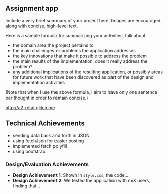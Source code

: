 ## Assignment app
Include a very brief summary of your project here.
Images are encouraged, along with concise, high-level text.

Here is a sample formula for summarizing your activities, talk about:
- the domain area the project pertains to
- the main challenges or problems the application addresses
- the key innovations that make it possible to address the problem
- the main results of the implementation, does it really address the problem?
- any additional implications of the resulting application, or possibly areas for future work that have been discovered as part of the design and implementation activities

(Note that when I use the above formula, I aim to have only one sentence per thought in order to remain concise.)

http://a2-retat.glitch.me

## Technical Achievements
- sending data back and forth in JSON
- using fetchJson for easier posting
- implemented fetch polyfill
- using bootstrap

### Design/Evaluation Achievements
- **Design Achievement 1**: Shown in `style.css`, the code...
- **Design Achievement 2**: We tested the application with n=X users, finding that...
